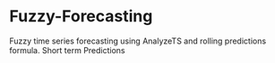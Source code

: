 # Fuzzy-Forecasting
Fuzzy time series forecasting using AnalyzeTS and rolling predictions formula. Short term Predictions
